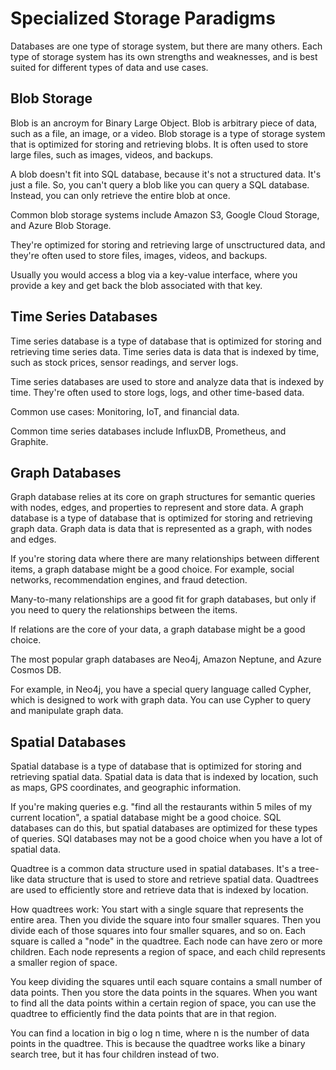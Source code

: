 # Specialized Storage Paradigms

Databases are one type of storage system, but there are many others. Each type of storage system has its own strengths and weaknesses, and is best suited for different types of data and use cases.

## Blob Storage

Blob is an ancroym for Binary Large Object. Blob is arbitrary piece of data, such as a file, an image, or a video. Blob storage is a type of storage system that is optimized for storing and retrieving blobs. It is often used to store large files, such as images, videos, and backups.

A blob doesn't fit into SQL database, because it's not a structured data. It's just a file. So, you can't query a blob like you can query a SQL database. Instead, you can only retrieve the entire blob at once.

Common blob storage systems include Amazon S3, Google Cloud Storage, and Azure Blob Storage.

They're optimized for storing and retrieving large of unsctructured data, and they're often used to store files, images, videos, and backups.

Usually you would access a blog via a key-value interface, where you provide a key and get back the blob associated with that key.

## Time Series Databases

Time series database is a type of database that is optimized for storing and retrieving time series data. Time series data is data that is indexed by time, such as stock prices, sensor readings, and server logs.

Time series databases are used to store and analyze data that is indexed by time. They're often used to store logs, logs, and other time-based data.

Common use cases: Monitoring, IoT, and financial data.

Common time series databases include InfluxDB, Prometheus, and Graphite.

## Graph Databases

Graph database relies at its core on graph structures for semantic queries with nodes, edges, and properties to represent and store data. A graph database is a type of database that is optimized for storing and retrieving graph data. Graph data is data that is represented as a graph, with nodes and edges.

If you're storing data where there are many relationships between different items, a graph database might be a good choice. For example, social networks, recommendation engines, and fraud detection.

Many-to-many relationships are a good fit for graph databases, but only if you need to query the relationships between the items.

If relations are the core of your data, a graph database might be a good choice.

The most popular graph databases are Neo4j, Amazon Neptune, and Azure Cosmos DB.

For example, in Neo4j, you have a special query language called Cypher, which is designed to work with graph data. You can use Cypher to query and manipulate graph data.

## Spatial Databases

Spatial database is a type of database that is optimized for storing and retrieving spatial data. Spatial data is data that is indexed by location, such as maps, GPS coordinates, and geographic information.

If you're making queries e.g. "find all the restaurants within 5 miles of my current location", a spatial database might be a good choice. SQL databases can do this, but spatial databases are optimized for these types of queries. SQl databases may not be a good choice when you have a lot of spatial data.

Quadtree is a common data structure used in spatial databases. It's a tree-like data structure that is used to store and retrieve spatial data. Quadtrees are used to efficiently store and retrieve data that is indexed by location.

How quadtrees work: You start with a single square that represents the entire area. Then you divide the square into four smaller squares. Then you divide each of those squares into four smaller squares, and so on. Each square is called a "node" in the quadtree. Each node can have zero or more children. Each node represents a region of space, and each child represents a smaller region of space.

You keep dividing the squares until each square contains a small number of data points. Then you store the data points in the squares. When you want to find all the data points within a certain region of space, you can use the quadtree to efficiently find the data points that are in that region.

You can find a location in big o log n time, where n is the number of data points in the quadtree. This is because the quadtree works like a binary search tree, but it has four children instead of two.
